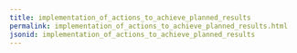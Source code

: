 ```yaml
---
title: implementation_of_actions_to_achieve_planned_results
permalink: implementation_of_actions_to_achieve_planned_results.html
jsonid: implementation_of_actions_to_achieve_planned_results
---
```

